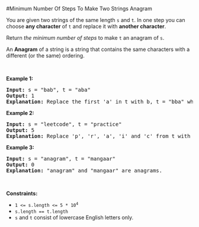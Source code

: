 #Minimum Number Of Steps To Make Two Strings Anagram
<p>You are given two strings of the same length <code>s</code> and <code>t</code>. In one step you can choose <strong>any character</strong> of <code>t</code> and replace it with <strong>another character</strong>.</p>
<p>Return <em>the minimum number of steps</em> to make <code>t</code> an anagram of <code>s</code>.</p>
<p>An <strong>Anagram</strong> of a string is a string that contains the same characters with a different (or the same) ordering.</p>
<p> </p>
<p><strong class="example">Example 1:</strong></p>
<pre><strong>Input:</strong> s = "bab", t = "aba"
<strong>Output:</strong> 1
<strong>Explanation:</strong> Replace the first 'a' in t with b, t = "bba" which is anagram of s.
</pre>
<p><strong class="example">Example 2:</strong></p>
<pre><strong>Input:</strong> s = "leetcode", t = "practice"
<strong>Output:</strong> 5
<strong>Explanation:</strong> Replace 'p', 'r', 'a', 'i' and 'c' from t with proper characters to make t anagram of s.
</pre>
<p><strong class="example">Example 3:</strong></p>
<pre><strong>Input:</strong> s = "anagram", t = "mangaar"
<strong>Output:</strong> 0
<strong>Explanation:</strong> "anagram" and "mangaar" are anagrams. 
</pre>
<p> </p>
<p><strong>Constraints:</strong></p>
<ul>
<li><code>1 &lt;= s.length &lt;= 5 * 10<sup>4</sup></code></li>
<li><code>s.length == t.length</code></li>
<li><code>s</code> and <code>t</code> consist of lowercase English letters only.</li>
</ul>
